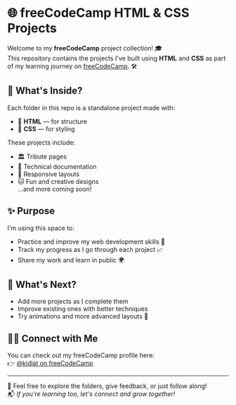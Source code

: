 # 🌐 freeCodeCamp HTML & CSS Projects

Welcome to my **freeCodeCamp** project collection! 🎓  
This repository contains the projects I've built using **HTML** and **CSS** as part of my learning journey on [freeCodeCamp](https://www.freecodecamp.org/). 🛠️

## 📁 What's Inside?

Each folder in this repo is a standalone project made with:
- 🧱 **HTML** — for structure  
- 🎨 **CSS** — for styling

These projects include:
- 🏛️ Tribute pages  
- 📄 Technical documentation  
- 📱 Responsive layouts  
- 🐱 Fun and creative designs  
...and more coming soon!

## ✨ Purpose

I'm using this space to:
- Practice and improve my web development skills 🧠  
- Track my progress as I go through each project 📈  
- Share my work and learn in public 🌍

## 🚀 What's Next?

- Add more projects as I complete them  
- Improve existing ones with better techniques  
- Try animations and more advanced layouts 🎯

## 🙋‍♂️ Connect with Me

You can check out my freeCodeCamp profile here:  
👉 [@kidlat on freeCodeCamp](https://www.freecodecamp.org/kidlat)

---

👀 Feel free to explore the folders, give feedback, or just follow along!  
📬 *If you're learning too, let's connect and grow together!*
